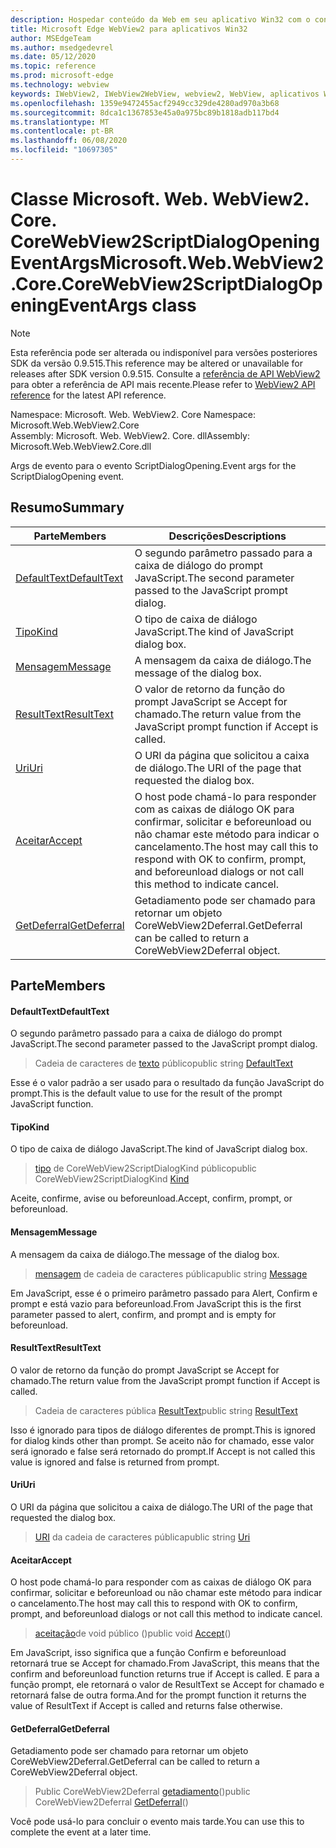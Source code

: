 ```yaml
---
description: Hospedar conteúdo da Web em seu aplicativo Win32 com o controle WebView2 do Microsoft Edge
title: Microsoft Edge WebView2 para aplicativos Win32
author: MSEdgeTeam
ms.author: msedgedevrel
ms.date: 05/12/2020
ms.topic: reference
ms.prod: microsoft-edge
ms.technology: webview
keywords: IWebView2, IWebView2WebView, webview2, WebView, aplicativos Win32, Win32, Edge, ICoreWebView2, ICoreWebView2Controller, controle do navegador, HTML Edge
ms.openlocfilehash: 1359e9472455acf2949cc329de4280ad970a3b68
ms.sourcegitcommit: 8dca1c1367853e45a0a975bc89b1818adb117bd4
ms.translationtype: MT
ms.contentlocale: pt-BR
ms.lasthandoff: 06/08/2020
ms.locfileid: "10697305"
---
```

# <span data-ttu-id="1c985-104">Classe Microsoft. Web. WebView2. Core. CoreWebView2ScriptDialogOpeningEventArgs</span><span class="sxs-lookup"><span data-stu-id="1c985-104">Microsoft.Web.WebView2.Core.CoreWebView2ScriptDialogOpeningEventArgs class</span></span> 

> [!NOTE]
> <span data-ttu-id="1c985-105">Esta referência pode ser alterada ou indisponível para versões posteriores SDK da versão 0.9.515.</span><span class="sxs-lookup"><span data-stu-id="1c985-105">This reference may be altered or unavailable for releases after SDK version 0.9.515.</span></span> <span data-ttu-id="1c985-106">Consulte a [referência de API WebView2](../../../webview2-api-reference.md) para obter a referência de API mais recente.</span><span class="sxs-lookup"><span data-stu-id="1c985-106">Please refer to [WebView2 API reference](../../../webview2-api-reference.md) for the latest API reference.</span></span>

<span data-ttu-id="1c985-107">Namespace: Microsoft. Web. WebView2. Core </span><span class="sxs-lookup"><span data-stu-id="1c985-107">Namespace: Microsoft.Web.WebView2.Core</span></span>\
<span data-ttu-id="1c985-108">Assembly: Microsoft. Web. WebView2. Core. dll</span><span class="sxs-lookup"><span data-stu-id="1c985-108">Assembly: Microsoft.Web.WebView2.Core.dll</span></span>

<span data-ttu-id="1c985-109">Args de evento para o evento ScriptDialogOpening.</span><span class="sxs-lookup"><span data-stu-id="1c985-109">Event args for the ScriptDialogOpening event.</span></span>

## <span data-ttu-id="1c985-110">Resumo</span><span class="sxs-lookup"><span data-stu-id="1c985-110">Summary</span></span>

 <span data-ttu-id="1c985-111">Parte</span><span class="sxs-lookup"><span data-stu-id="1c985-111">Members</span></span>                        | <span data-ttu-id="1c985-112">Descrições</span><span class="sxs-lookup"><span data-stu-id="1c985-112">Descriptions</span></span>
--------------------------------|---------------------------------------------
[<span data-ttu-id="1c985-113">DefaultText</span><span class="sxs-lookup"><span data-stu-id="1c985-113">DefaultText</span></span>](#defaulttext) | <span data-ttu-id="1c985-114">O segundo parâmetro passado para a caixa de diálogo do prompt JavaScript.</span><span class="sxs-lookup"><span data-stu-id="1c985-114">The second parameter passed to the JavaScript prompt dialog.</span></span>
[<span data-ttu-id="1c985-115">Tipo</span><span class="sxs-lookup"><span data-stu-id="1c985-115">Kind</span></span>](#kind) | <span data-ttu-id="1c985-116">O tipo de caixa de diálogo JavaScript.</span><span class="sxs-lookup"><span data-stu-id="1c985-116">The kind of JavaScript dialog box.</span></span>
[<span data-ttu-id="1c985-117">Mensagem</span><span class="sxs-lookup"><span data-stu-id="1c985-117">Message</span></span>](#message) | <span data-ttu-id="1c985-118">A mensagem da caixa de diálogo.</span><span class="sxs-lookup"><span data-stu-id="1c985-118">The message of the dialog box.</span></span>
[<span data-ttu-id="1c985-119">ResultText</span><span class="sxs-lookup"><span data-stu-id="1c985-119">ResultText</span></span>](#resulttext) | <span data-ttu-id="1c985-120">O valor de retorno da função do prompt JavaScript se Accept for chamado.</span><span class="sxs-lookup"><span data-stu-id="1c985-120">The return value from the JavaScript prompt function if Accept is called.</span></span>
[<span data-ttu-id="1c985-121">Uri</span><span class="sxs-lookup"><span data-stu-id="1c985-121">Uri</span></span>](#uri) | <span data-ttu-id="1c985-122">O URI da página que solicitou a caixa de diálogo.</span><span class="sxs-lookup"><span data-stu-id="1c985-122">The URI of the page that requested the dialog box.</span></span>
[<span data-ttu-id="1c985-123">Aceitar</span><span class="sxs-lookup"><span data-stu-id="1c985-123">Accept</span></span>](#accept) | <span data-ttu-id="1c985-124">O host pode chamá-lo para responder com as caixas de diálogo OK para confirmar, solicitar e beforeunload ou não chamar este método para indicar o cancelamento.</span><span class="sxs-lookup"><span data-stu-id="1c985-124">The host may call this to respond with OK to confirm, prompt, and beforeunload dialogs or not call this method to indicate cancel.</span></span>
[<span data-ttu-id="1c985-125">GetDeferral</span><span class="sxs-lookup"><span data-stu-id="1c985-125">GetDeferral</span></span>](#getdeferral) | <span data-ttu-id="1c985-126">Getadiamento pode ser chamado para retornar um objeto CoreWebView2Deferral.</span><span class="sxs-lookup"><span data-stu-id="1c985-126">GetDeferral can be called to return a CoreWebView2Deferral object.</span></span>

## <span data-ttu-id="1c985-127">Parte</span><span class="sxs-lookup"><span data-stu-id="1c985-127">Members</span></span>

#### <span data-ttu-id="1c985-128">DefaultText</span><span class="sxs-lookup"><span data-stu-id="1c985-128">DefaultText</span></span> 

<span data-ttu-id="1c985-129">O segundo parâmetro passado para a caixa de diálogo do prompt JavaScript.</span><span class="sxs-lookup"><span data-stu-id="1c985-129">The second parameter passed to the JavaScript prompt dialog.</span></span>

> <span data-ttu-id="1c985-130">Cadeia de caracteres de [texto](#defaulttext) público</span><span class="sxs-lookup"><span data-stu-id="1c985-130">public string [DefaultText](#defaulttext)</span></span>

<span data-ttu-id="1c985-131">Esse é o valor padrão a ser usado para o resultado da função JavaScript do prompt.</span><span class="sxs-lookup"><span data-stu-id="1c985-131">This is the default value to use for the result of the prompt JavaScript function.</span></span>

#### <span data-ttu-id="1c985-132">Tipo</span><span class="sxs-lookup"><span data-stu-id="1c985-132">Kind</span></span> 

<span data-ttu-id="1c985-133">O tipo de caixa de diálogo JavaScript.</span><span class="sxs-lookup"><span data-stu-id="1c985-133">The kind of JavaScript dialog box.</span></span>

> <span data-ttu-id="1c985-134">[tipo](#kind) de CoreWebView2ScriptDialogKind público</span><span class="sxs-lookup"><span data-stu-id="1c985-134">public CoreWebView2ScriptDialogKind [Kind](#kind)</span></span>

<span data-ttu-id="1c985-135">Aceite, confirme, avise ou beforeunload.</span><span class="sxs-lookup"><span data-stu-id="1c985-135">Accept, confirm, prompt, or beforeunload.</span></span>

#### <span data-ttu-id="1c985-136">Mensagem</span><span class="sxs-lookup"><span data-stu-id="1c985-136">Message</span></span> 

<span data-ttu-id="1c985-137">A mensagem da caixa de diálogo.</span><span class="sxs-lookup"><span data-stu-id="1c985-137">The message of the dialog box.</span></span>

> <span data-ttu-id="1c985-138">[mensagem](#message) de cadeia de caracteres pública</span><span class="sxs-lookup"><span data-stu-id="1c985-138">public string [Message](#message)</span></span>

<span data-ttu-id="1c985-139">Em JavaScript, esse é o primeiro parâmetro passado para Alert, Confirm e prompt e está vazio para beforeunload.</span><span class="sxs-lookup"><span data-stu-id="1c985-139">From JavaScript this is the first parameter passed to alert, confirm, and prompt and is empty for beforeunload.</span></span>

#### <span data-ttu-id="1c985-140">ResultText</span><span class="sxs-lookup"><span data-stu-id="1c985-140">ResultText</span></span> 

<span data-ttu-id="1c985-141">O valor de retorno da função do prompt JavaScript se Accept for chamado.</span><span class="sxs-lookup"><span data-stu-id="1c985-141">The return value from the JavaScript prompt function if Accept is called.</span></span>

> <span data-ttu-id="1c985-142">Cadeia de caracteres pública [ResultText](#resulttext)</span><span class="sxs-lookup"><span data-stu-id="1c985-142">public string [ResultText](#resulttext)</span></span>

<span data-ttu-id="1c985-143">Isso é ignorado para tipos de diálogo diferentes de prompt.</span><span class="sxs-lookup"><span data-stu-id="1c985-143">This is ignored for dialog kinds other than prompt.</span></span> <span data-ttu-id="1c985-144">Se aceito não for chamado, esse valor será ignorado e false será retornado do prompt.</span><span class="sxs-lookup"><span data-stu-id="1c985-144">If Accept is not called this value is ignored and false is returned from prompt.</span></span>

#### <span data-ttu-id="1c985-145">Uri</span><span class="sxs-lookup"><span data-stu-id="1c985-145">Uri</span></span> 

<span data-ttu-id="1c985-146">O URI da página que solicitou a caixa de diálogo.</span><span class="sxs-lookup"><span data-stu-id="1c985-146">The URI of the page that requested the dialog box.</span></span>

> <span data-ttu-id="1c985-147">[URI](#uri) da cadeia de caracteres pública</span><span class="sxs-lookup"><span data-stu-id="1c985-147">public string [Uri](#uri)</span></span>

#### <span data-ttu-id="1c985-148">Aceitar</span><span class="sxs-lookup"><span data-stu-id="1c985-148">Accept</span></span> 

<span data-ttu-id="1c985-149">O host pode chamá-lo para responder com as caixas de diálogo OK para confirmar, solicitar e beforeunload ou não chamar este método para indicar o cancelamento.</span><span class="sxs-lookup"><span data-stu-id="1c985-149">The host may call this to respond with OK to confirm, prompt, and beforeunload dialogs or not call this method to indicate cancel.</span></span>

> <span data-ttu-id="1c985-150">[aceitação](#accept)de void público ()</span><span class="sxs-lookup"><span data-stu-id="1c985-150">public void [Accept](#accept)()</span></span>

<span data-ttu-id="1c985-151">Em JavaScript, isso significa que a função Confirm e beforeunload retornará true se Accept for chamado.</span><span class="sxs-lookup"><span data-stu-id="1c985-151">From JavaScript, this means that the confirm and beforeunload function returns true if Accept is called.</span></span> <span data-ttu-id="1c985-152">E para a função prompt, ele retornará o valor de ResultText se Accept for chamado e retornará false de outra forma.</span><span class="sxs-lookup"><span data-stu-id="1c985-152">And for the prompt function it returns the value of ResultText if Accept is called and returns false otherwise.</span></span>

#### <span data-ttu-id="1c985-153">GetDeferral</span><span class="sxs-lookup"><span data-stu-id="1c985-153">GetDeferral</span></span> 

<span data-ttu-id="1c985-154">Getadiamento pode ser chamado para retornar um objeto CoreWebView2Deferral.</span><span class="sxs-lookup"><span data-stu-id="1c985-154">GetDeferral can be called to return a CoreWebView2Deferral object.</span></span>

> <span data-ttu-id="1c985-155">Public CoreWebView2Deferral [getadiamento](#getdeferral)()</span><span class="sxs-lookup"><span data-stu-id="1c985-155">public CoreWebView2Deferral [GetDeferral](#getdeferral)()</span></span>

<span data-ttu-id="1c985-156">Você pode usá-lo para concluir o evento mais tarde.</span><span class="sxs-lookup"><span data-stu-id="1c985-156">You can use this to complete the event at a later time.</span></span>

